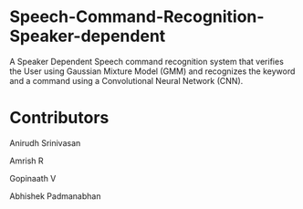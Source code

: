 # Speech-Command-Recognition-Speaker-dependent

A Speaker Dependent Speech command recognition system that verifies the User using Gaussian Mixture Model (GMM)
and recognizes the keyword and a command using a Convolutional Neural Network (CNN).

# Contributors

Anirudh Srinivasan

Amrish R

Gopinaath V

Abhishek Padmanabhan
